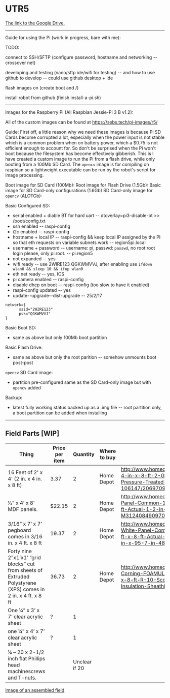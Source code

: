 # UTR5

[The link to the Google Drive.](https://drive.google.com/drive/folders/0B3CkMkwtokGCRW9SM05Hc056OWc)

--------------------------------------------------------------------------------------------------------------------------

Guide for using the Pi (work in progress, bare with me):

TODO:

connect to SSH/SFTP (configure password, hostname and networking -- crossover net)

developing and testing (nano/sftp ide/wifi for testing)
 -- and how to use github to develop -- could use github desktop + ide

flash images on (create boot and /)

install robot from github (finish install-a-pi.sh)

--------------------------------------------------------------------------------------------------------------------------------

Images for the Raspberry Pi (All Raspbian Jessie-Pi 3 B v1.2):

  All of the custom images can be found at https://sebs.tech/pi-images/r5/
  
  Guide:
  First off, a little reason why we need these images is because Pi SD Cards become corrupted a lot, especially when the power input is not stable which is a common problem when on battery power, which a $0.75 is not efficient enough to account for. So don't be surprised when the Pi won't boot because the filesystem has become effectively gibberish. This is I have created a custom image to run the Pi from a flash drive, while only booting from a 100Mb SD Card.
  The `opencv` image is for compiling on raspbian so a lightweight executable can be run by the robot's script for image processing.
  
  Boot image for SD Card (100Mb): 
  Root image for Flash Drive (1.5Gb):
  Basic image for SD Card-only configurations (1.6Gb)
  SD Card-only image for `opencv` (ALOTGb): 

  Basic Configured SD:
  * serial enabled + diable BT for hard uart -- dtoverlay=pi3-disable-bt >> /boot/config.txt
  * ssh enabled -- raspi-config
  * i2c enabled -- raspi-config
  * hostname + local IP -- raspi-config && keep local IP assigned by the PI so that eth requests on variable subnets work
  -- region5pi.local
  * username + password -- username: pi, passwd: `passwd`, no root:root login please, only pi:root.
  -- pi:region5
  * not expanded -- yes
  * wifi ready -- use 2WIRE123 QGKWMVVJ, after enabling use `ifdown wlan0 && sleep 10 && ifup wlan0`
  * eth net ready -- yes, ICS
  * pi camera enabled -- raspi-config
  * disable dhcp on boot -- raspi-config (too slow to have it enabled)
  * raspi-config updated -- yes
  * update--upgrade--dist-upgrade -- 25/2/17
  
  ```
  network={
        ssid="2WIRE123"
        psk="QGKWMVVJ"
  }
  ```
 
 Basic Boot SD:
  * same as above but only 100Mb boot partition
  
 Basic Flash Drive:
  * same as above but only the root parition -- somehow unmounts boot post-post

 `opencv` SD Card image:
  * partition pre-configured same as the SD Card-only image but with `opencv` added
 
 Backup:
  * latest fully working status backed up as a .img file -- root partition only, a boot partition can be added when installing

--------------------------------------------------------------------------------------------------------------------------

## Field Parts [WIP]

[comment]: <> (Visit http://www.tablesgenerator.com/markdown_tables# to easily generate tables like the one below)
[comment]: <> (Be sure to copy the table data and "File" -> "Paste table data")


| Thing                                                                                                         | Price per item | Quantity      | Where to buy | Link                                                                                                                                 |
|---------------------------------------------------------------------------------------------------------------|----------------|---------------|--------------|--------------------------------------------------------------------------------------------------------------------------------------|
| 16 Feet of 2' x 4' (2 in. x 4 in. x 8 ft)                                                                     | 3.37           | 2             | Home Depot   | http://www.homedepot.com/p/2-in-x-4-in-x-8-ft-2-Ground-Contact-Pressure-Treated-Lumber-106147/206970948                              |
| 1⁄2” x 4’ x 8’ MDF panels.                                                                                    | $22.15         | 2             | Home Depot   | http://www.homedepot.com/p/MDF-Panel-Common-1-2-in-x-4-ft-x-8-ft-Actual-1-2-in-x-49-in-x-97-in-M31240849097000000A/202332602         |
| 3/16” x 7’ x 7’ pegboard comes in 3/16 in. x 4 ft. x 8 ft                                                     | 19.37          | 2             | Home Depot   | http://www.homedepot.com/p/Pegboard-White-Panel-Common-3-16-in-x-4-ft-x-8-ft-Actual-0-155-in-x-47-7-in-x-95-7-in-486140/202189722    |
| Forty nine 2”x1’x1’ “grid blocks” cut from sheets of Extruded Polystyrene (XPS) comes in 2 in. x 4 ft. x 8 ft | 36.73          | 2             | Home Depot   | http://www.homedepot.com/p/Owens-Corning-FOAMULAR-150-2-in-x-4-ft-x-8-ft-R-10-Scored-Squared-Edge-Insulation-Sheathing-45W/100320352 |
| One 1⁄4” x 3’ x 7’ clear acrylic sheet                                                                        | ?              | 1             |              |                                                                                                                                      |
| one 1⁄4” x 4’ x 7’ clear acrylic sheet                                                                        | ?              | 1             |              |                                                                                                                                      |
| 1⁄4 – 20 x 2-1/2 inch flat Phillips head machinescrews and T-nuts.                                            |                | Unclear if 20 |              |                                                                                                                                      |

[Image of an assembled field](http://imgur.com/a/lrKux.jpg)

